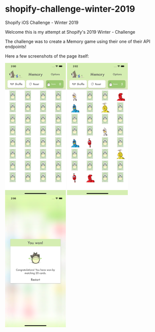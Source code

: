 # shopify-challenge-winter-2019
Shopify iOS Challenge - Winter 2019

Welcome this is my attempt at Shopify's 2019 Winter - Challenge

The challenge was to create a Memory game using their one of their API endpoints! 

Here a few screenshots of the page itself:

<img align="center" width="200" src="/noMatches.png">
<img src="/someMatches.png" align="center" width="200">
<img src="/winGame.png" align="center" width="200">
